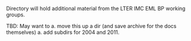Directory will hold additional material from the LTER IMC EML BP working groups. 

TBD: May want to 
a. move this up a dir (and save archive for the docs themselves)
a. add subdirs for 2004 and 2011.
